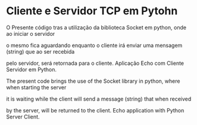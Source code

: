# Cliente e Servidor TCP em Pytohn


O Presente código tras a utilização da biblioteca Socket em python, onde ao iniciar o servidor

o mesmo fica aguardando enquanto o cliente irá enviar uma mensagem (string) que ao ser recebida

pelo servidor, será retornada para o cliente. Aplicação Echo com Cliente Servidor em Python.




The present code brings the use of the Socket library in python, where when starting the server

it is waiting while the client will send a message (string) that when received

by the server, will be returned to the client. Echo application with Python Server Client.

